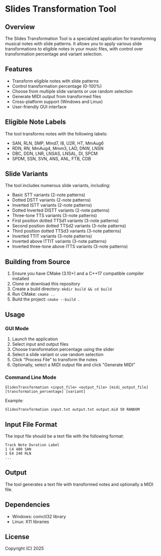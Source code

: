 # Slides Transformation Tool

## Overview
The Slides Transformation Tool is a specialized application for transforming musical notes with slide patterns. It allows you to apply various slide transformations to eligible notes in your music files, with control over transformation percentage and variant selection.

## Features
- Transform eligible notes with slide patterns
- Control transformation percentage (0-100%)
- Choose from multiple slide variants or use random selection
- Generate MIDI output from transformed files
- Cross-platform support (Windows and Linux)
- User-friendly GUI interface

## Eligible Note Labels
The tool transforms notes with the following labels:
- SAN, RLN, SMP, Mmd7, I8, U2R, HT, MmAug6
- RDN, RN, MmAug4, Mmm3, LAD, DNW, LNSN
- DBC, DDN, LNR, LNSAS, LNSAL, DI, SPCM
- SPDM, SSN, SVN, ANS, ANL, FTB, CDB

## Slide Variants
The tool includes numerous slide variants, including:
- Basic STT variants (2-note patterns)
- Dotted DSTT variants (2-note patterns)
- Inverted ISTT variants (2-note patterns)
- Dotted Inverted DISTT variants (2-note patterns)
- Three-tone TTS variants (3-note patterns)
- First position dotted TTSd1 variants (3-note patterns)
- Second position dotted TTSd2 variants (3-note patterns)
- Third position dotted TTSd3 variants (3-note patterns)
- Inverted TTIT variants (3-note patterns)
- Inverted above ITTIT variants (3-note patterns)
- Inverted three-tone above ITTS variants (3-note patterns)

## Building from Source
1. Ensure you have CMake (3.10+) and a C++17 compatible compiler installed
2. Clone or download this repository
3. Create a build directory: `mkdir build && cd build`
4. Run CMake: `cmake ..`
5. Build the project: `cmake --build .`

## Usage
### GUI Mode
1. Launch the application
2. Select input and output files
3. Choose transformation percentage using the slider
4. Select a slide variant or use random selection
5. Click "Process File" to transform the notes
6. Optionally, select a MIDI output file and click "Generate MIDI"

### Command Line Mode
```
SlidesTransformation <input_file> <output_file> [midi_output_file] [transformation_percentage] [variant]
```

Example:
```
SlidesTransformation input.txt output.txt output.mid 50 RANDOM
```

## Input File Format
The input file should be a text file with the following format:
```
Track Note Duration Label
1 C4 480 SAN
1 E4 240 RLN
...
```

## Output
The tool generates a text file with transformed notes and optionally a MIDI file.

## Dependencies
- Windows: comctl32 library
- Linux: X11 libraries

## License
Copyright (C) 2025